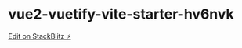 # vue2-vuetify-vite-starter-hv6nvk

[Edit on StackBlitz ⚡️](https://stackblitz.com/edit/vue2-vuetify-vite-starter-hv6nvk)